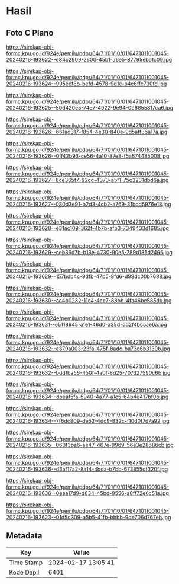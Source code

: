 # Hasil

## Foto C Plano

https://sirekap-obj-formc.kpu.go.id/924e/pemilu/pdpr/64/71/01/10/01/6471011001045-20240216-193622--e84c2909-2600-45b1-a6e5-87795ebc1c09.jpg

https://sirekap-obj-formc.kpu.go.id/924e/pemilu/pdpr/64/71/01/10/01/6471011001045-20240216-193624--995eef8b-befd-4578-9d1e-b4c6ffc730fd.jpg

https://sirekap-obj-formc.kpu.go.id/924e/pemilu/pdpr/64/71/01/10/01/6471011001045-20240216-193625--50d420e5-74e7-4922-9e94-096855817ca6.jpg

https://sirekap-obj-formc.kpu.go.id/924e/pemilu/pdpr/64/71/01/10/01/6471011001045-20240216-193626--661ad317-f854-4e30-840e-9d5aff36a17a.jpg

https://sirekap-obj-formc.kpu.go.id/924e/pemilu/pdpr/64/71/01/10/01/6471011001045-20240216-193626--0ff42b93-ce56-4a10-87e8-f5a674485008.jpg

https://sirekap-obj-formc.kpu.go.id/924e/pemilu/pdpr/64/71/01/10/01/6471011001045-20240216-193627--8ce365f7-92cc-4373-a5f1-75c3231dbd6a.jpg

https://sirekap-obj-formc.kpu.go.id/924e/pemilu/pdpr/64/71/01/10/01/6471011001045-20240216-193627--080d3e91-b2d3-4cb2-a769-31bdd5976e18.jpg

https://sirekap-obj-formc.kpu.go.id/924e/pemilu/pdpr/64/71/01/10/01/6471011001045-20240216-193628--e31ac109-362f-4b7b-afb3-7349433d1685.jpg

https://sirekap-obj-formc.kpu.go.id/924e/pemilu/pdpr/64/71/01/10/01/6471011001045-20240216-193629--ceb36d7b-b13e-4730-90e5-789d185d2496.jpg

https://sirekap-obj-formc.kpu.go.id/924e/pemilu/pdpr/64/71/01/10/01/6471011001045-20240216-193629--157bdb4c-9dfb-47b5-8fd6-d99dc00b7688.jpg

https://sirekap-obj-formc.kpu.go.id/924e/pemilu/pdpr/64/71/01/10/01/6471011001045-20240216-193630--ac4b0232-11c4-4cc7-88bb-4fa46be585db.jpg

https://sirekap-obj-formc.kpu.go.id/924e/pemilu/pdpr/64/71/01/10/01/6471011001045-20240216-193631--e5118645-afe1-46d0-a35d-dd2f4bcaae6a.jpg

https://sirekap-obj-formc.kpu.go.id/924e/pemilu/pdpr/64/71/01/10/01/6471011001045-20240216-193632--e379a003-23fa-475f-8adc-ba73e6b3130b.jpg

https://sirekap-obj-formc.kpu.go.id/924e/pemilu/pdpr/64/71/01/10/01/6471011001045-20240216-193632--bddfba66-450f-4a0f-8d25-707d27590c6b.jpg

https://sirekap-obj-formc.kpu.go.id/924e/pemilu/pdpr/64/71/01/10/01/6471011001045-20240216-193634--dbeaf5fa-5940-4a77-a1c5-64b4e417bf0b.jpg

https://sirekap-obj-formc.kpu.go.id/924e/pemilu/pdpr/64/71/01/10/01/6471011001045-20240216-193634--7f6dc809-de52-4dc9-832c-f10d0f7d7a92.jpg

https://sirekap-obj-formc.kpu.go.id/924e/pemilu/pdpr/64/71/01/10/01/6471011001045-20240216-193635--060f3ba6-ae47-467e-9969-56e3e28686cb.jpg

https://sirekap-obj-formc.kpu.go.id/924e/pemilu/pdpr/64/71/01/10/01/6471011001045-20240216-193636--d3af17a2-8a14-4bda-b7bb-673855df320f.jpg

https://sirekap-obj-formc.kpu.go.id/924e/pemilu/pdpr/64/71/01/10/01/6471011001045-20240216-193636--0eaa17d9-d834-45bd-9556-a8ff72e6c51a.jpg

https://sirekap-obj-formc.kpu.go.id/924e/pemilu/pdpr/64/71/01/10/01/6471011001045-20240216-193623--01d5d309-a5b5-41fb-bbbb-9de706d767eb.jpg


## Metadata

| Key        | Value               |
| ---------- | ------------------- |
| Time Stamp | 2024-02-17 13:05:41 |
| Kode Dapil | 6401                |



